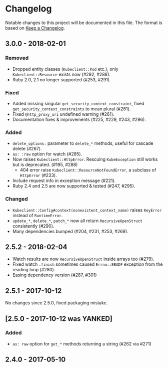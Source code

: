# Changelog

Notable changes to this project will be documented in this file.
The format is based on [Keep a Changelog](http://keepachangelog.com/en/1.0.0/).

## 3.0.0 - 2018-02-01
### Removed
- Dropped entity classes (`Kubeclient::Pod` etc.), only `Kubeclient::Resource` exists now (#292, #288).
- Ruby 2.0, 2.1 no longer supported (#253, #291).

### Fixed
- Added missing singular `get_security_context_constraint`, fixed `get_security_context_constraints` to mean plural (#261).
- Fixed `@http_proxy_uri` undefined warning (#261).
- Documentation fixes & improvements (#225, #229, #243, #296).

### Added
- `delete_options:` parameter to `delete_*` methods, useful for cascade delete (#267).
- `as: :raw` option for watch (#285).
- Now raises `Kubeclient::HttpError`.  Rescuing `KubeException` still works but is deprecated. (#195, #288)
  - 404 error raise `Kubeclient::ResourceNotFoundError`, a subclass of `HttpError` (#233).
- Include request info in exception message (#221).
- Ruby 2.4 and 2.5 are now supported & tested (#247, #295).

### Changed
- `Kubeclient::Config#context(nonexistent_context_name)` raises `KeyError` instead of `RuntimeError`.
- `update_*`, `delete_*`, `patch_*` now all return `RecursiveOpenStruct` consistently (#290).
- Many dependencies bumped (#204, #231, #253, #269).

## 2.5.2 - 2018-02-04
- Watch results are now `RecursiveOpenStruct` inside arrays too (#279).
- Fixed watch `.finish` sometimes caused `Errno::EBADF` exception from the reading loop (#280).
- Easing dependency version (#287, #301)

## 2.5.1 - 2017-10-12
No changes since 2.5.0, fixed packaging mistake.

## [2.5.0 - 2017-10-12 was YANKED]

### Added

- `as: raw` option for `get_*` methods returning a string (#262 via #271)

## 2.4.0 - 2017-05-10
